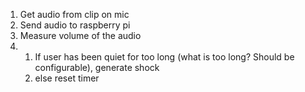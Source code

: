 1. Get audio from clip on mic
2. Send audio to raspberry pi
3. Measure volume of the audio
4.
   1. If user has been quiet for too long (what is too long? Should be configurable), generate shock
   2. else reset timer
